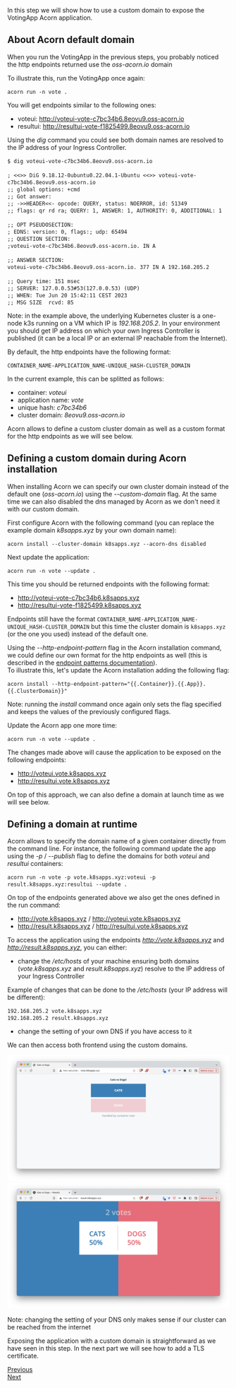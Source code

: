 In this step we will show how to use a custom domain to expose the VotingApp Acorn application.

## About Acorn default domain

When you run the VotingApp in the previous steps, you probably noticed the http endpoints returned use the *oss-acorn.io* domain

To illustrate this, run the VotingApp once again:

```
acorn run -n vote .
```

You will get endpoints similar to the following ones:

- voteui: http://voteui-vote-c7bc34b6.8eovu9.oss-acorn.io
- resultui: http://resultui-vote-f1825499.8eovu9.oss-acorn.io

Using the *dig* command you could see both domain names are resolved to the IP address of your Ingress Controller. 

```
$ dig voteui-vote-c7bc34b6.8eovu9.oss-acorn.io

; <<>> DiG 9.18.12-0ubuntu0.22.04.1-Ubuntu <<>> voteui-vote-c7bc34b6.8eovu9.oss-acorn.io
;; global options: +cmd
;; Got answer:
;; ->>HEADER<<- opcode: QUERY, status: NOERROR, id: 51349
;; flags: qr rd ra; QUERY: 1, ANSWER: 1, AUTHORITY: 0, ADDITIONAL: 1

;; OPT PSEUDOSECTION:
; EDNS: version: 0, flags:; udp: 65494
;; QUESTION SECTION:
;voteui-vote-c7bc34b6.8eovu9.oss-acorn.io. IN A

;; ANSWER SECTION:
voteui-vote-c7bc34b6.8eovu9.oss-acorn.io. 377 IN A 192.168.205.2

;; Query time: 151 msec
;; SERVER: 127.0.0.53#53(127.0.0.53) (UDP)
;; WHEN: Tue Jun 20 15:42:11 CEST 2023
;; MSG SIZE  rcvd: 85
```

Note: in the example above, the underlying Kubernetes cluster is a one-node k3s running on a VM which IP is *192.168.205.2*. In your environment you should get IP address on which your own Ingress Controller is published (it can be a local IP or an external IP reachable from the Internet).

By default, the http endpoints have the following format: 

```
CONTAINER_NAME-APPLICATION_NAME-UNIQUE_HASH-CLUSTER_DOMAIN
```

In the current example, this can be splitted as follows:

- container: *voteui*
- application name: *vote*
- unique hash: *c7bc34b6*
- cluster domain: *8eovu9.oss-acorn.io*

Acorn allows to define a custom cluster domain as well as a custom format for the http endpoints as we will see below.

## Defining a custom domain during Acorn installation

When installing Acorn we can specify our own cluster domain instead of the default one (*oss-acorn.io*) using the *--custom-domain* flag. At the same time we can also disabled the dns managed by Acorn as we don't need it with our custom domain. 

First configure Acorn with the following command (you can replace the example domain *k8sapps.xyz* by your own domain name):

```
acorn install --cluster-domain k8sapps.xyz --acorn-dns disabled
```

Next update the application:

```
acorn run -n vote --update .
```

This time you should be returned endpoints with the following format:

- http://voteui-vote-c7bc34b6.k8sapps.xyz
- http://resultui-vote-f1825499.k8sapps.xyz

Endpoints still have the format ```CONTAINER_NAME-APPLICATION_NAME-UNIQUE_HASH-CLUSTER_DOMAIN``` but this time the cluster domain is ```k8sapps.xyz``` (or the one you used) instead of the default one.

Using the *--http-endpoint-pattern* flag in the Acorn installation command, we could define our own format for the http endpoints as well (this is described in the [endpoint patterns documentation](https://docs.acorn.io/running/networking#endpoint-patterns)).  
To illustrate this, let's update the Acorn installation adding the following flag:

```
acorn install --http-endpoint-pattern="{{.Container}}.{{.App}}.{{.ClusterDomain}}"
```

Note: running the *install* command once again only sets the flag specified and keeps the values of the previously configured flags.

Update the Acorn app one more time:

```
acorn run -n vote --update .
```

The changes made above will cause the application to be exposed on the following endpoints:

- http://voteui.vote.k8sapps.xyz
- http://resultui.vote.k8sapps.xyz

On top of this approach, we can also define a domain at launch time as we will see below.

## Defining a domain at runtime

Acorn allows to specify the domain name of a given container directly from the command line. For instance, the following command update the app using the *-p* / *--publish* flag to define the domains for both *voteui* and *resultui* containers:

```
acorn run -n vote -p vote.k8sapps.xyz:voteui -p result.k8sapps.xyz:resultui --update .
```

On top of the endpoints generated above we also get the ones defined in the run command:

- http://vote.k8sapps.xyz / http://voteui.vote.k8sapps.xyz
- http://result.k8sapps.xyz / http://resultui.vote.k8sapps.xyz

To access the application using the endpoints *http://vote.k8sapps.xyz* and *http://result.k8sapps.xyz*, you can either:

- change the */etc/hosts* of your machine ensuring both domains (*vote.k8sapps.xyz* and *result.k8sapps.xyz*) resolve to the IP address of your Ingress Controller

Example of changes that can be done to the */etc/hosts* (your IP address will be different): 
```
192.168.205.2 vote.k8sapps.xyz
192.168.205.2 result.k8sapps.xyz
```

- change the setting of your own DNS if you have access to it

We can then access both frontend using the custom domains.

![Vote UI](./images/domain/vote.png)
![Result UI](./images/domain/result.png)

Note: changing the setting of your DNS only makes sense if our cluster can be reached from the internet

Exposing the application with a custom domain is straightforward as we have seen in this step. In the next part we will see how to add a TLS certificate.

[Previous](./upgrade.md)  
[Next](./tls.md)